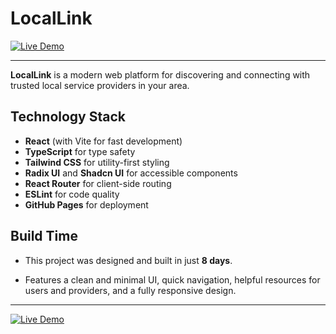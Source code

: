 
# LocalLink

[<img src="https://img.shields.io/badge/Live%20Demo-Click%20Here-2563eb?style=for-the-badge&logo=github" alt="Live Demo"/>](https://rajnikant357.github.io/lovable-locallink/)

---


**LocalLink** is a modern web platform for discovering and connecting with trusted local service providers in your area.

## Technology Stack

- **React** (with Vite for fast development)
- **TypeScript** for type safety
- **Tailwind CSS** for utility-first styling
- **Radix UI** and **Shadcn UI** for accessible components
- **React Router** for client-side routing
- **ESLint** for code quality
- **GitHub Pages** for deployment

## Build Time

- This project was designed and built in just **8 days**.

- Features a clean and minimal UI, quick navigation, helpful resources for users and providers, and a fully responsive design.

---

[<img src="https://img.shields.io/badge/Live%20Demo-Click%20Here-2563eb?style=for-the-badge&logo=github" alt="Live Demo"/>](https://rajnikant357.github.io/lovable-locallink/)


